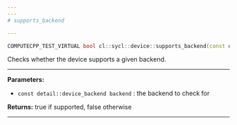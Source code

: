 ```yaml
---
---
# supports_backend

---
```


```cpp
COMPUTECPP_TEST_VIRTUAL bool cl::sycl::device::supports_backend(const detail::device_backend backend) const
```


Checks whether the device supports a given backend. 


---
**Parameters:**

 - `const detail::device_backend backend`
: the backend to check for 

**Returns:** true if supported, false otherwise 

---
